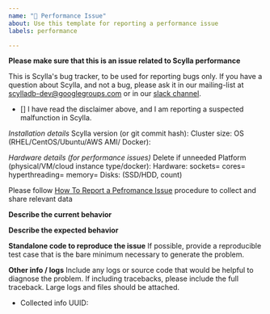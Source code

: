 ```yaml
---
name: "🏃 Performance Issue"
about: Use this template for reporting a performance issue
labels: performance

---
```


**Please make sure that this is an issue related to Scylla performance**

This is Scylla's bug tracker, to be used for reporting bugs only.
If you have a question about Scylla, and not a bug, please ask it in
our mailing-list at scylladb-dev@googlegroups.com or in our [slack channel](http://slack.scylladb.com/).

- [] I have read the disclaimer above, and I am reporting a suspected malfunction in Scylla.

*Installation details*
Scylla version (or git commit hash):
Cluster size:
OS (RHEL/CentOS/Ubuntu/AWS AMI/ Docker):

*Hardware details (for performance issues)*          Delete if unneeded
Platform (physical/VM/cloud instance type/docker):
Hardware: sockets= cores= hyperthreading= memory=
Disks: (SSD/HDD, count)

Please follow [How To Report a Pefromance Issue](https://docs.scylladb.com/troubleshooting/report_scylla_problem/#report-a-performance-problem) procedure to collect and share relevant data

**Describe the current behavior**

**Describe the expected behavior**

**Standalone code to reproduce the issue**
If possible, provide a reproducible test case that is the bare minimum necessary to generate
the problem. 

**Other info / logs** Include any logs or source code that would be helpful to
diagnose the problem. If including tracebacks, please include the full
traceback. Large logs and files should be attached.

* Collected info UUID: 
